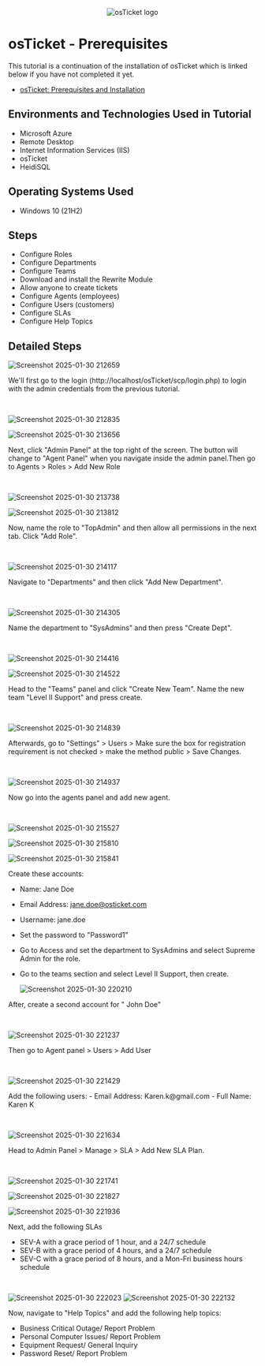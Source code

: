 <p align="center">
<img src="https://i.imgur.com/Clzj7Xs.png" alt="osTicket logo"/>
</p>

<h1>osTicket - Prerequisites</h1>
This tutorial is a continuation of the installation of osTicket which is linked below if you have not completed it yet.</p>

- [osTicket: Prerequisites and Installation](https://github.com/bvongpradith/osticket-prereqs)

<h2>Environments and Technologies Used in Tutorial</h2>

- Microsoft Azure
- Remote Desktop
- Internet Information Services (IIS)
- osTicket
- HeidiSQL

<h2>Operating Systems Used </h2>

- Windows 10</b> (21H2)

<h2>Steps</h2>

- Configure Roles
- Configure Departments
- Configure Teams
- Download and install the Rewrite Module
- Allow anyone to create tickets
- Configure Agents (employees)
- Configure Users (customers)
- Configure SLAs
- Configure Help Topics

<h2>Detailed Steps</h2>

![Screenshot 2025-01-30 212659](https://github.com/user-attachments/assets/a1929ba1-2ebd-4078-b88f-3afc57ab6d8c)

<p>
We'll first go to the login (http://localhost/osTicket/scp/login.php) to login with the admin credentials from the previous tutorial.
</p>
<br />

![Screenshot 2025-01-30 212835](https://github.com/user-attachments/assets/6f14f8aa-075a-46ae-9b57-4e308977871f)

![Screenshot 2025-01-30 213656](https://github.com/user-attachments/assets/5c4f4ccc-78d4-491f-b000-13b2aff87d2e)

<p>
Next, click "Admin Panel" at the top right of the screen. The button will change to "Agent Panel" when you navigate inside the admin panel.Then go to Agents > Roles > Add New Role
</p>
<br />

![Screenshot 2025-01-30 213738](https://github.com/user-attachments/assets/b7de9fe1-c2f4-4d71-ba32-e6e5b0714d47)

![Screenshot 2025-01-30 213812](https://github.com/user-attachments/assets/89ecab9b-2795-49a5-9b46-96cb7df60b0f)


<p>
Now, name the role to "TopAdmin" and then allow all permissions in the next tab. Click "Add Role".
</p>
<br />

![Screenshot 2025-01-30 214117](https://github.com/user-attachments/assets/8ef81096-d4cb-4ed9-b5b5-e425edbf6e5f)



<p>
Navigate to "Departments" and then click "Add New Department".
</p>
<br />

![Screenshot 2025-01-30 214305](https://github.com/user-attachments/assets/8e3acc6d-86d6-4301-b277-19bf309622fd)

<p>
Name the department to "SysAdmins" and then press "Create Dept".
</p>
<br />

![Screenshot 2025-01-30 214416](https://github.com/user-attachments/assets/2b2baa95-a84d-41f7-9b84-391a9d2da44e)

![Screenshot 2025-01-30 214522](https://github.com/user-attachments/assets/c3971361-6c6f-4390-86df-a231b252530b)

<p>
Head to the "Teams" panel and click "Create New Team". Name the new team "Level II Support" and press create.
</p>
<br />

![Screenshot 2025-01-30 214839](https://github.com/user-attachments/assets/8d0dbb02-649f-4669-9511-fd3630434e4b)

<p>
Afterwards, go to "Settings" > Users > Make sure the box for registration requirement is not checked > make the method public > Save Changes.
</p>
<br />

![Screenshot 2025-01-30 214937](https://github.com/user-attachments/assets/3fa55c01-2e0a-4f81-ab67-6bd5841ee9a8)

<p>
Now go into the agents panel and add new agent.
</p>
<br />

![Screenshot 2025-01-30 215527](https://github.com/user-attachments/assets/d284188e-24d2-4c0e-a684-8a1287c1e5c9)

![Screenshot 2025-01-30 215810](https://github.com/user-attachments/assets/296a5f3a-9d36-4379-b4b9-4bd0485a3027)

![Screenshot 2025-01-30 215841](https://github.com/user-attachments/assets/e454e07c-c1f8-4d55-b58c-d443bbba2041)


<p>
Create these accounts:

- Name:	Jane Doe
- Email Address: jane.doe@osticket.com
- Username: jane.doe
- Set the password to "Password1"
- Go to Access and set the department to SysAdmins and select Supreme Admin for the role.
- Go to the teams section and select Level II Support, then create.

  ![Screenshot 2025-01-30 220210](https://github.com/user-attachments/assets/b319cd7c-fdae-417b-9725-0209d6d6bc87)

After, create a second account for " John Doe"
</p>
<br />

![Screenshot 2025-01-30 221237](https://github.com/user-attachments/assets/1df5cbb8-0a0d-4a5e-a9a8-4c56212931db)

<p>
Then go to Agent panel > Users > Add User
</p>
<br />

![Screenshot 2025-01-30 221429](https://github.com/user-attachments/assets/ae725d4f-c0c3-42bc-99ee-20c6a3e868cc)

<p>
 Add the following users:
- Email Address: Karen.k@gmail.com
- Full Name: Karen K
</p>
<br />

![Screenshot 2025-01-30 221634](https://github.com/user-attachments/assets/c47eb7b9-d792-40f5-92ca-cde0b38c20b2)

<p>
Head to Admin Panel > Manage > SLA > Add New SLA Plan.
</p>
<br />

![Screenshot 2025-01-30 221741](https://github.com/user-attachments/assets/d6985140-3927-4e76-bb20-41a21acc26da)

![Screenshot 2025-01-30 221827](https://github.com/user-attachments/assets/77ad1e5e-dcc4-40b3-9554-d86954f18a3b)

![Screenshot 2025-01-30 221936](https://github.com/user-attachments/assets/7d936eb5-ab2e-46c6-b1b5-3048433b8eeb)


<p>
Next, add the following SLAs
  
- SEV-A with a grace period of 1 hour, and a 24/7 schedule
- SEV-B with a grace period of 4 hours, and a 24/7 schedule
- SEV-C with a grace period of 8 hours, and a Mon-Fri business hours schedule
</p>
<br />

![Screenshot 2025-01-30 222023](https://github.com/user-attachments/assets/de3e82fe-c106-405a-ae67-7f3411df5890)
![Screenshot 2025-01-30 222132](https://github.com/user-attachments/assets/7ba96f59-2b89-43bc-8eac-000487935a97)

<p>
Now, navigate to "Help Topics" and add the following help topics:
  
- Business Critical Outage/ Report Problem
- Personal Computer Issues/ Report Problem
- Equipment Request/ General Inquiry
- Password Reset/ Report Problem
















